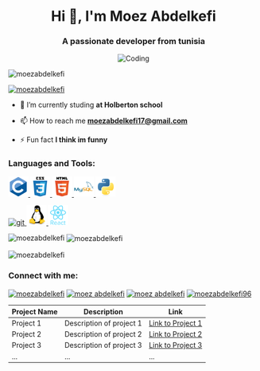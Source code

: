 <h1 align="center">Hi 👋, I'm Moez Abdelkefi</h1>
<h3 align="center">A passionate developer from tunisia</h3>

<center>
  <img alt="Coding" width="500" src="https://miro.medium.com/v2/resize:fit:1360/1*IRGHmiGsa16stedQvIaZfw.gif">
</center>

<p align="left"> <img src="https://komarev.com/ghpvc/?username=moezabdelkefi&label=Profile%20views&color=0e75b6&style=flat" alt="moezabdelkefi" /> </p>

<p align="left"> <a href="https://github.com/ryo-ma/github-profile-trophy"><img src="https://github-profile-trophy.vercel.app/?username=moezabdelkefi" alt="moezabdelkefi" /></a> </p>

- 🌱 I’m currently studing **at Holberton school**

- 📫 How to reach me **moezabdelkefi17@gmail.com**

- ⚡ Fun fact **I think im funny**

<h3 align="left">Languages and Tools:</h3>
<p align="left"> <a href="https://www.cprogramming.com/" target="_blank" rel="noreferrer"> <img src="https://raw.githubusercontent.com/devicons/devicon/master/icons/c/c-original.svg" alt="c" width="40" height="40"/> </a> <a href="https://www.w3schools.com/css/" target="_blank" rel="noreferrer"> <img src="https://raw.githubusercontent.com/devicons/devicon/master/icons/css3/css3-original-wordmark.svg" alt="css3" width="40" height="40"/> </a> <a href="https://www.w3.org/html/" target="_blank" rel="noreferrer"> <img src="https://raw.githubusercontent.com/devicons/devicon/master/icons/html5/html5-original-wordmark.svg" alt="html5" width="40" height="40"/> </a> <a href="https://www.mysql.com/" target="_blank" rel="noreferrer"> <img src="https://raw.githubusercontent.com/devicons/devicon/master/icons/mysql/mysql-original-wordmark.svg" alt="mysql" width="40" height="40"/> </a> <a href="https://www.python.org" target="_blank" rel="noreferrer"> <img src="https://raw.githubusercontent.com/devicons/devicon/master/icons/python/python-original.svg" alt="python" width="40" height="40"/> </a> </p>
<p align="left"> <a href="https://git-scm.com/" target="_blank" rel="noreferrer"> <img src="https://www.vectorlogo.zone/logos/git-scm/git-scm-icon.svg" alt="git" width="40" height="40"/> </a> <a href="https://www.linux.org/" target="_blank" rel="noreferrer"> <img src="https://raw.githubusercontent.com/devicons/devicon/master/icons/linux/linux-original.svg" alt="linux" width="40" height="40"/> </a> <a href="https://reactjs.org/" target="_blank" rel="noreferrer"> <img src="https://raw.githubusercontent.com/devicons/devicon/master/icons/react/react-original-wordmark.svg" alt="react" width="40" height="40"/> </a> </p>

<p><img align="left" src="https://github-readme-stats.vercel.app/api/top-langs?username=moezabdelkefi&show_icons=true&locale=en&layout=compact" alt="moezabdelkefi" /></p>

<p>&nbsp;<img align="center" src="https://github-readme-stats.vercel.app/api?username=moezabdelkefi&show_icons=true&locale=en" alt="moezabdelkefi" /></p>

<p><img align="center" src="https://github-readme-streak-stats.herokuapp.com/?user=moezabdelkefi&" alt="moezabdelkefi" /></p>

<h3 align="left">Connect with me:</h3>
<p align="left">
<a href="https://twitter.com/moezabdelkefi" target="blank"><img align="center" src="https://raw.githubusercontent.com/rahuldkjain/github-profile-readme-generator/master/src/images/icons/Social/twitter.svg" alt="moezabdelkefi" height="30" width="40" /></a>
<a href="https://linkedin.com/in/moez abdelkefi" target="blank"><img align="center" src="https://raw.githubusercontent.com/rahuldkjain/github-profile-readme-generator/master/src/images/icons/Social/linked-in-alt.svg" alt="moez abdelkefi" height="30" width="40" /></a>
<a href="https://fb.com/moez abdelkefi" target="blank"><img align="center" src="https://raw.githubusercontent.com/rahuldkjain/github-profile-readme-generator/master/src/images/icons/Social/facebook.svg" alt="moez abdelkefi" height="30" width="40" /></a>
<a href="https://instagram.com/moezabdelkefi96" target="blank"><img align="center" src="https://raw.githubusercontent.com/rahuldkjain/github-profile-readme-generator/master/src/images/icons/Social/instagram.svg" alt="moezabdelkefi96" height="30" width="40" /></a>
</p>


| Project Name       | Description                       | Link                            |
|--------------------|-----------------------------------|---------------------------------|
| Project 1          | Description of project 1          | [Link to Project 1](project_1/) |
| Project 2          | Description of project 2          | [Link to Project 2](project_2/) |
| Project 3          | Description of project 3          | [Link to Project 3](project_3/) |
| ...                | ...                               | ...                             |
